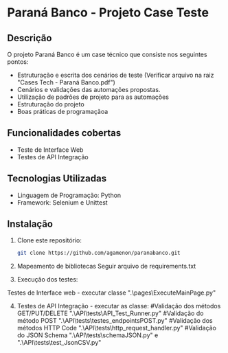 # Paraná Banco - Projeto Case Teste

## Descrição

O projeto Paraná Banco é um case técnico que consiste nos seguintes pontos:

 - Estruturação e escrita dos cenários de teste (Verificar arquivo na raiz "Cases Tech - Paraná Banco.pdf")
 - Cenários e validações das automações propostas.
 - Utilização de padrões de projeto para as automações
 - Estruturação do projeto
 - Boas práticas de programaçãoa 

## Funcionalidades cobertas

- Teste de Interface Web
- Testes de API Integração

## Tecnologias Utilizadas

- Linguagem de Programação: Python
- Framework: Selenium e Unittest


## Instalação

1. Clone este repositório:

   ```bash
   git clone https://github.com/agamenon/paranabanco.git

2. Mapeamento de bibliotecas
  Seguir arquivo de requirements.txt

3. Execução dos testes:

  Testes de Interface web - executar classe ".\pages\ExecuteMainPage.py"

4. Testes de API Integração - executar as classe:
 #Validação dos métodos GET/PUT/DELETE ".\API\tests\API_Test_Runner.py"
 #Validação do método POST ".\API\tests\testes_endpointsPOST.py"
 #Validação dos métodos HTTP Code ".\API\tests\http_request_handler.py"
 #Validação do JSON Schema ".\API\tests\schemaJSON.py" e ".\API\tests\test_JsonCSV.py"
